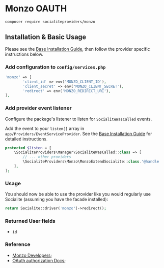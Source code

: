 # Monzo OAUTH

 ```bash
 composer require socialiteproviders/monzo
 ```

 ## Installation & Basic Usage

 Please see the [Base Installation Guide](https://socialiteproviders.com/usage/), then follow the provider specific instructions below.

 ### Add configuration to `config/services.php`

 ```php
 'monzo' => [
         'client_id' => env('MONZO_CLIENT_ID'),
         'client_secret' => env('MONZO_CLIENT_SECRET'),
         'redirect' => env('MONZO_REDIRECT_URI'),
 ],
 ```

 ### Add provider event listener

 Configure the package's listener to listen for `SocialiteWasCalled` events.

 Add the event to your `listen[]` array in `app/Providers/EventServiceProvider`. See the [Base Installation Guide](https://socialiteproviders.com/usage/) for detailed instructions.

 ```php
 protected $listen = [
     \SocialiteProviders\Manager\SocialiteWasCalled::class => [
         // ... other providers
         \SocialiteProviders\Monzo\MonzoExtendSocialite::class.'@handle',
     ],
 ];
 ```

 ### Usage

 You should now be able to use the provider like you would regularly use Socialite (assuming you have the facade installed):

 ```php
 return Socialite::driver('monzo')->redirect();
 ```

 ### Returned User fields

 - `id`


 ### Reference

 - [Monzo Developers](https://developers.monzo.com);
 - [OAuth authorization Docs](https://docs.monzo.com/#authentication);

